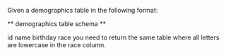 Given a demographics table in the following format:

** demographics table schema **

id
name
birthday
race
you need to return the same table where all letters are lowercase in the race column.
